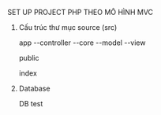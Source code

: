 SET UP PROJECT PHP THEO MÔ HÌNH MVC 

1. Cấu trúc thư mục source (src)

    app
        --controller
        --core
        --model
        --view

    public

    index

2. Database

    DB test